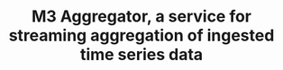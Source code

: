 ---
title: "M3 Aggregator, a service for streaming aggregation of ingested time series data"
menuTitle: "M3 Aggregator"
weight: 2
---
